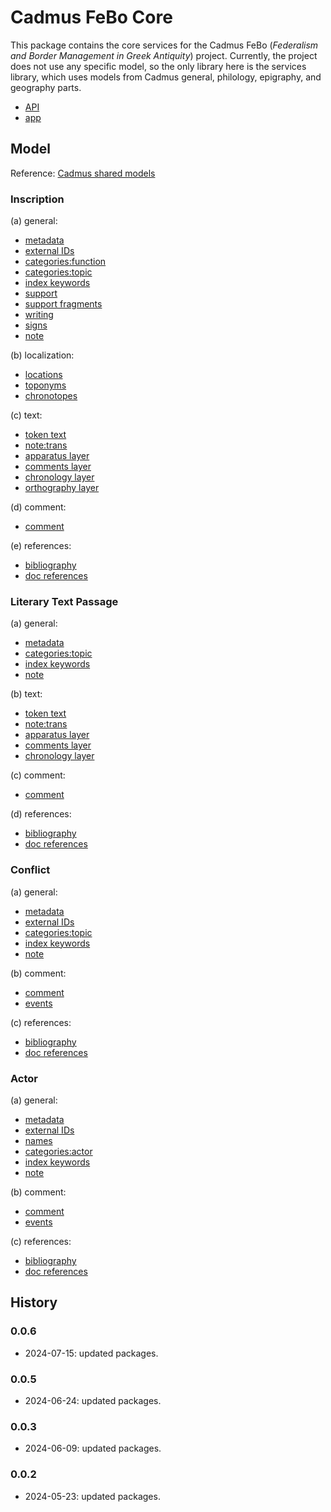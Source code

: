 # Cadmus FeBo Core

This package contains the core services for the Cadmus FeBo (_Federalism and Border Management in Greek Antiquity_) project. Currently, the project does not use any specific model, so the only library here is the services library, which uses models from Cadmus general, philology, epigraphy, and geography parts.

- [API](https://github.com/vedph/cadmus-febo-api)
- [app](https://github.com/vedph/cadmus-febo-app)

## Model

Reference: [Cadmus shared models](https://myrmex.github.io/overview/cadmus/dev/models/)

### Inscription

(a) general:

- [metadata](https://github.com/vedph/cadmus-general/blob/master/docs/metadata.md)
- [external IDs](https://github.com/vedph/cadmus-general/blob/master/docs/external-ids.md)
- [categories:function](https://github.com/vedph/cadmus-general/blob/master/docs/categories.md)
- [categories:topic](https://github.com/vedph/cadmus-general/blob/master/docs/categories.md)
- [index keywords](https://github.com/vedph/cadmus-general/blob/master/docs/index-keywords.md)
- [support](https://github.com/vedph/cadmus-epigraphy/blob/master/docs/epi-support.md)
- [support fragments](https://github.com/vedph/cadmus-epigraphy/blob/master/docs/epi-support-frr.md)
- [writing](https://github.com/vedph/cadmus-epigraphy/blob/master/docs/epi-writing.md)
- [signs](https://github.com/vedph/cadmus-epigraphy/blob/master/docs/epi-signs.md)
- [note](https://github.com/vedph/cadmus-general/blob/master/docs/categories.md)

(b) localization:

- [locations](https://github.com/vedph/cadmus-geo/blob/master/docs/asserted-locations.md)
- [toponyms](https://github.com/vedph/cadmus-geo/blob/master/docs/asserted-toponyms.md)
- [chronotopes](https://github.com/vedph/cadmus-general/blob/master/docs/chronotopes.md)

(c) text:

- [token text](https://github.com/vedph/cadmus-general/blob/master/docs/token-text.md)
- [note:trans](https://github.com/vedph/cadmus-general/blob/master/docs/note.md)
- [apparatus layer](https://github.com/vedph/cadmus-philology/blob/master/docs/fr.apparatus.md)
- [comments layer](https://github.com/vedph/cadmus-general/blob/master/docs/fr.comment.md)
- [chronology layer](https://github.com/vedph/cadmus-general/blob/master/docs/fr.chronology.md)
- [orthography layer](https://github.com/vedph/cadmus-philology/blob/master/docs/fr.orthography.md)

(d) comment:

- [comment](https://github.com/vedph/cadmus-general/blob/master/docs/comment.md)

(e) references:

- [bibliography](https://github.com/vedph/cadmus-general/blob/master/docs/bibliography.md)
- [doc references](https://github.com/vedph/cadmus-general/blob/master/docs/doc-references.md)

### Literary Text Passage

(a) general:

- [metadata](https://github.com/vedph/cadmus-general/blob/master/docs/metadata.md)
- [categories:topic](https://github.com/vedph/cadmus-general/blob/master/docs/categories.md)
- [index keywords](https://github.com/vedph/cadmus-general/blob/master/docs/index-keywords.md)
- [note](https://github.com/vedph/cadmus-general/blob/master/docs/note.md)

(b) text:

- [token text](https://github.com/vedph/cadmus-general/blob/master/docs/token-text.md)
- [note:trans](https://github.com/vedph/cadmus-general/blob/master/docs/note.md)
- [apparatus layer](https://github.com/vedph/cadmus-philology/blob/master/docs/fr.apparatus.md)
- [comments layer](https://github.com/vedph/cadmus-general/blob/master/docs/fr.comment.md)
- [chronology layer](https://github.com/vedph/cadmus-general/blob/master/docs/fr.chronology.md)

(c) comment:

- [comment](https://github.com/vedph/cadmus-general/blob/master/docs/comment.md)

(d) references:

- [bibliography](https://github.com/vedph/cadmus-general/blob/master/docs/bibliography.md)
- [doc references](https://github.com/vedph/cadmus-general/blob/master/docs/doc-references.md)

### Conflict

(a) general:

- [metadata](https://github.com/vedph/cadmus-general/blob/master/docs/metadata.md)
- [external IDs](https://github.com/vedph/cadmus-general/blob/master/docs/external-ids.md)
- [categories:topic](https://github.com/vedph/cadmus-general/blob/master/docs/categories.md)
- [index keywords](https://github.com/vedph/cadmus-general/blob/master/docs/index-keywords.md)
- [note](https://github.com/vedph/cadmus-general/blob/master/docs/note.md)

(b) comment:

- [comment](https://github.com/vedph/cadmus-general/blob/master/docs/comment.md)
- [events](https://github.com/vedph/cadmus-general/blob/master/docs/historical-events.md)

(c) references:

- [bibliography](https://github.com/vedph/cadmus-general/blob/master/docs/bibliography.md)
- [doc references](https://github.com/vedph/cadmus-general/blob/master/docs/doc-references.md)

### Actor

(a) general:

- [metadata](https://github.com/vedph/cadmus-general/blob/master/docs/metadata.md)
- [external IDs](https://github.com/vedph/cadmus-general/blob/master/docs/external-ids.md)
- [names](https://github.com/vedph/cadmus-general/blob/master/docs/names.md)
- [categories:actor](https://github.com/vedph/cadmus-general/blob/master/docs/categories.md)
- [index keywords](https://github.com/vedph/cadmus-general/blob/master/docs/index-keywords.md)
- [note](https://github.com/vedph/cadmus-general/blob/master/docs/note.md)

(b) comment:

- [comment](https://github.com/vedph/cadmus-general/blob/master/docs/comment.md)
- [events](https://github.com/vedph/cadmus-general/blob/master/docs/historical-events.md)

(c) references:

- [bibliography](https://github.com/vedph/cadmus-general/blob/master/docs/bibliography.md)
- [doc references](https://github.com/vedph/cadmus-general/blob/master/docs/doc-references.md)

## History

### 0.0.6

- 2024-07-15: updated packages.

### 0.0.5

- 2024-06-24: updated packages.

### 0.0.3

- 2024-06-09: updated packages.

### 0.0.2

- 2024-05-23: updated packages.
